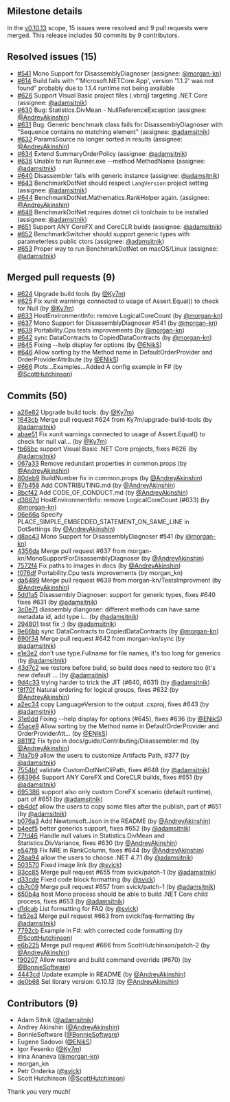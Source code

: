 ## Milestone details

In the [v0.10.13](https://github.com/dotnet/BenchmarkDotNet/issues?q=milestone:v0.10.13) scope, 
15 issues were resolved and 9 pull requests were merged.
This release includes 50 commits by 9 contributors.

## Resolved issues (15)

* [#541](https://github.com/dotnet/BenchmarkDotNet/issues/541) Mono Support for DisassemblyDiagnoser (assignee: [@morgan-kn](https://github.com/morgan-kn))
* [#614](https://github.com/dotnet/BenchmarkDotNet/issues/614) Build fails with "'Microsoft.NETCore.App', version '1.1.2' was not found" probably due to 1.1.4 runtime not being available
* [#626](https://github.com/dotnet/BenchmarkDotNet/issues/626) Support Visual Basic project files (.vbroj) targeting .NET Core (assignee: [@adamsitnik](https://github.com/adamsitnik))
* [#630](https://github.com/dotnet/BenchmarkDotNet/issues/630) Bug: Statistics.DivMean - NullReferenceException (assignee: [@AndreyAkinshin](https://github.com/AndreyAkinshin))
* [#631](https://github.com/dotnet/BenchmarkDotNet/issues/631) Bug: Generic benchmark class fails for DisassemblyDiagnoser with "Sequence contains no matching element" (assignee: [@adamsitnik](https://github.com/adamsitnik))
* [#632](https://github.com/dotnet/BenchmarkDotNet/issues/632) ParamsSource no longer sorted in results (assignee: [@AndreyAkinshin](https://github.com/AndreyAkinshin))
* [#634](https://github.com/dotnet/BenchmarkDotNet/issues/634) Extend SummaryOrderPolicy (assignee: [@adamsitnik](https://github.com/adamsitnik))
* [#636](https://github.com/dotnet/BenchmarkDotNet/issues/636) Unable to run Runner.exe --method MethodName (assignee: [@adamsitnik](https://github.com/adamsitnik))
* [#640](https://github.com/dotnet/BenchmarkDotNet/issues/640) Disassembler fails with generic instance (assignee: [@adamsitnik](https://github.com/adamsitnik))
* [#643](https://github.com/dotnet/BenchmarkDotNet/issues/643) BenchmarkDotNet should respect `LangVersion` project setting (assignee: [@adamsitnik](https://github.com/adamsitnik))
* [#644](https://github.com/dotnet/BenchmarkDotNet/issues/644) BenchmarkDotNet.Mathematics.RankHelper again. (assignee: [@AndreyAkinshin](https://github.com/AndreyAkinshin))
* [#648](https://github.com/dotnet/BenchmarkDotNet/issues/648) BenchmarkDotNet requires dotnet cli toolchain to be installed (assignee: [@adamsitnik](https://github.com/adamsitnik))
* [#651](https://github.com/dotnet/BenchmarkDotNet/issues/651) Support ANY CoreFX and CoreCLR builds (assignee: [@adamsitnik](https://github.com/adamsitnik))
* [#652](https://github.com/dotnet/BenchmarkDotNet/issues/652) BenchmarkSwitcher should support generic types with parameterless public ctors (assignee: [@adamsitnik](https://github.com/adamsitnik))
* [#653](https://github.com/dotnet/BenchmarkDotNet/issues/653) Proper way to run BenchmarkDotNet on macOS/Linux (assignee: [@adamsitnik](https://github.com/adamsitnik))

## Merged pull requests (9)

* [#624](https://github.com/dotnet/BenchmarkDotNet/pull/624) Upgrade build tools (by [@Ky7m](https://github.com/Ky7m))
* [#625](https://github.com/dotnet/BenchmarkDotNet/pull/625) Fix xunit warnings connected to usage of Assert.Equal() to check for Null (by [@Ky7m](https://github.com/Ky7m))
* [#633](https://github.com/dotnet/BenchmarkDotNet/pull/633) HostEnvironmentInfo: remove LogicalCoreCount (by [@morgan-kn](https://github.com/morgan-kn))
* [#637](https://github.com/dotnet/BenchmarkDotNet/pull/637) Mono Support for DisassemblyDiagnoser #541 (by [@morgan-kn](https://github.com/morgan-kn))
* [#639](https://github.com/dotnet/BenchmarkDotNet/pull/639) Portability.Cpu tests improvements (by [@morgan-kn](https://github.com/morgan-kn))
* [#642](https://github.com/dotnet/BenchmarkDotNet/pull/642) sync DataContracts to CopiedDataContracts (by [@morgan-kn](https://github.com/morgan-kn))
* [#645](https://github.com/dotnet/BenchmarkDotNet/pull/645) Fixing --help display for options (by [@ENikS](https://github.com/ENikS))
* [#646](https://github.com/dotnet/BenchmarkDotNet/pull/646) Allow sorting by the Method name in DefaultOrderProvider and OrderProviderAttribute (by [@ENikS](https://github.com/ENikS))
* [#666](https://github.com/dotnet/BenchmarkDotNet/pull/666) Plots...Examples...Added A config example in F# (by [@ScottHutchinson](https://github.com/ScottHutchinson))

## Commits (50)

* [a26e82](https://github.com/dotnet/BenchmarkDotNet/commit/a26e82671a8d5b2150a48f9b48327ccb0a0dda8f) Upgrade build tools: (by [@Ky7m](https://github.com/Ky7m))
* [1643cb](https://github.com/dotnet/BenchmarkDotNet/commit/1643cbc27d269089f1ef8b14296e0674d6e2e3c9) Merge pull request #624 from Ky7m/upgrade-build-tools (by [@adamsitnik](https://github.com/adamsitnik))
* [abae51](https://github.com/dotnet/BenchmarkDotNet/commit/abae518a04f113adbe51a4b01c402fca11c839c4) Fix xunit warnings connected to usage of Assert.Equal() to check for null val... (by [@Ky7m](https://github.com/Ky7m))
* [fb68bc](https://github.com/dotnet/BenchmarkDotNet/commit/fb68bc7aef9624d6131062fbb4793291d5e2236a) support Visual Basic .NET Core projects, fixes #626 (by [@adamsitnik](https://github.com/adamsitnik))
* [067a33](https://github.com/dotnet/BenchmarkDotNet/commit/067a33df2498343df56608cccd58e7caef78b74a) Remove redundant properties in common.props (by [@AndreyAkinshin](https://github.com/AndreyAkinshin))
* [80deb9](https://github.com/dotnet/BenchmarkDotNet/commit/80deb95e26f1ff1fc3149cf6165cb3a37326f01c) BuildNumber fix in common.props (by [@AndreyAkinshin](https://github.com/AndreyAkinshin))
* [87b458](https://github.com/dotnet/BenchmarkDotNet/commit/87b45810afc262333afaa5e456a2eaaa282a0e7b) Add CONTRIBUTING.md (by [@AndreyAkinshin](https://github.com/AndreyAkinshin))
* [8bcf42](https://github.com/dotnet/BenchmarkDotNet/commit/8bcf422f18c64b1f583fcc0cdf1dc80db78860b4) Add CODE_OF_CONDUCT.md (by [@AndreyAkinshin](https://github.com/AndreyAkinshin))
* [d3867d](https://github.com/dotnet/BenchmarkDotNet/commit/d3867daa99af931980b24370dd29cd865fca2505) HostEnvironmentInfo: remove LogicalCoreCount (#633) (by [@morgan-kn](https://github.com/morgan-kn))
* [06e66a](https://github.com/dotnet/BenchmarkDotNet/commit/06e66aba6eac5045f063028baff5ca150b4804e5) Specify PLACE_SIMPLE_EMBEDDED_STATEMENT_ON_SAME_LINE in DotSettings (by [@AndreyAkinshin](https://github.com/AndreyAkinshin))
* [d8ac43](https://github.com/dotnet/BenchmarkDotNet/commit/d8ac43e5da1420c6a941091c04abc39c4816aa04) Mono Support for DisassemblyDiagnoser #541 (by [@morgan-kn](https://github.com/morgan-kn))
* [4356da](https://github.com/dotnet/BenchmarkDotNet/commit/4356daafc64ea9bba84ee7b3cf6462875afc5c2b) Merge pull request #637 from morgan-kn/MonoSupportForDisassemblyDiagnoser (by [@AndreyAkinshin](https://github.com/AndreyAkinshin))
* [7572f4](https://github.com/dotnet/BenchmarkDotNet/commit/7572f4dd18e80e8f5c24884a771a9fdef022f171) Fix paths to images in docs (by [@AndreyAkinshin](https://github.com/AndreyAkinshin))
* [f076df](https://github.com/dotnet/BenchmarkDotNet/commit/f076df788e6f71dcc45cf83b04c6005a6e404fa8) Portability.Cpu tests improvements (by morgan_kn)
* [da6499](https://github.com/dotnet/BenchmarkDotNet/commit/da649942000a740e8e7156d1b31e1134ba03ea78) Merge pull request #639 from morgan-kn/TestsImprovment (by [@AndreyAkinshin](https://github.com/AndreyAkinshin))
* [5dd1a5](https://github.com/dotnet/BenchmarkDotNet/commit/5dd1a5309c0f0a8883203289f42690c562b705a4) Disassembly Diagnoser: support for generic types, fixes #640 fixes #631 (by [@adamsitnik](https://github.com/adamsitnik))
* [3c0e71](https://github.com/dotnet/BenchmarkDotNet/commit/3c0e719360336014d0a0ed40d93f69436917421b) diassembly diangoser: different methods can have same metadata id, add type i... (by [@adamsitnik](https://github.com/adamsitnik))
* [294801](https://github.com/dotnet/BenchmarkDotNet/commit/29480198d002ff62723802f62034e2d92326802a) test fix ;) (by [@adamsitnik](https://github.com/adamsitnik))
* [9e66bb](https://github.com/dotnet/BenchmarkDotNet/commit/9e66bbcdf44e1d1ac7aa0e18abbb7c7798f3bc68) sync DataContracts to CopiedDataContracts (by [@morgan-kn](https://github.com/morgan-kn))
* [690f34](https://github.com/dotnet/BenchmarkDotNet/commit/690f3436a190a49c2ff593758d44eea22a80e20f) Merge pull request #642 from morgan-kn/sync (by [@adamsitnik](https://github.com/adamsitnik))
* [e1e3e2](https://github.com/dotnet/BenchmarkDotNet/commit/e1e3e2ab7a07f2f10e43ecd20b6deb1b8efcc24c) don't use type.Fullname for file names, it's too long for generics (by [@adamsitnik](https://github.com/adamsitnik))
* [43d7c2](https://github.com/dotnet/BenchmarkDotNet/commit/43d7c26ea8926c12c0926ca8c3b89110715a5c2b) we restore before build, so build does need to restore too (it's new default ... (by [@adamsitnik](https://github.com/adamsitnik))
* [9d4c33](https://github.com/dotnet/BenchmarkDotNet/commit/9d4c339e882d21a8d2dcdc516f55543d2b5b6570) trying harder to trick the JIT (#640, #631) (by [@adamsitnik](https://github.com/adamsitnik))
* [f8f70f](https://github.com/dotnet/BenchmarkDotNet/commit/f8f70f7eb08c9c1babc5780d72eebc26ea223bf8) Natural ordering for logical groups, fixes #632 (by [@AndreyAkinshin](https://github.com/AndreyAkinshin))
* [a2ec34](https://github.com/dotnet/BenchmarkDotNet/commit/a2ec340927a54b379b231e5298ff75944fe150d9) copy LanguageVersion to the output .csproj, fixes #643 (by [@adamsitnik](https://github.com/adamsitnik))
* [31e6dd](https://github.com/dotnet/BenchmarkDotNet/commit/31e6dd65aa95e9f05c39425218e56808496be231) Fixing --help display for options (#645), fixes #636 (by [@ENikS](https://github.com/ENikS))
* [45ace9](https://github.com/dotnet/BenchmarkDotNet/commit/45ace978c9ce5a74afce4ae37e04e271b3110b04) Allow sorting by the Method name in DefaultOrderProvider and OrderProviderAtt... (by [@ENikS](https://github.com/ENikS))
* [8811f2](https://github.com/dotnet/BenchmarkDotNet/commit/8811f295e895ad88fd6b7ea0221c6a0b81902b9d) Fix typo in docs/guide/Contributing/Disassembler.md (by [@AndreyAkinshin](https://github.com/AndreyAkinshin))
* [7da7b9](https://github.com/dotnet/BenchmarkDotNet/commit/7da7b9e703c653f90db93b6bc53a7c354a31dc67) allow the users to customize Artifacts Path, #377 (by [@adamsitnik](https://github.com/adamsitnik))
* [7554bf](https://github.com/dotnet/BenchmarkDotNet/commit/7554bf70ce23080ced3162856639a93a0119f554) validate CustomDotNetCliPath, fixes #648 (by [@adamsitnik](https://github.com/adamsitnik))
* [683964](https://github.com/dotnet/BenchmarkDotNet/commit/683964f5a9c61b38996f81b92f3f555fe57b8adb) Support ANY CoreFX and CoreCLR builds, fixes #651 (by [@adamsitnik](https://github.com/adamsitnik))
* [695386](https://github.com/dotnet/BenchmarkDotNet/commit/695386b6d749f036d4519c78081ba0051c3d2063) support also only custom CoreFX scenario (default runtime), part of #651 (by [@adamsitnik](https://github.com/adamsitnik))
* [eb4dcf](https://github.com/dotnet/BenchmarkDotNet/commit/eb4dcf0345b72680c67ae16c65ed3be7e2e21686) allow the users to copy some files after the publish, part of #651 (by [@adamsitnik](https://github.com/adamsitnik))
* [b076a3](https://github.com/dotnet/BenchmarkDotNet/commit/b076a3d8f51505af3dac14484f0001bd858abd7d) Add Newtonsoft.Json in the README (by [@AndreyAkinshin](https://github.com/AndreyAkinshin))
* [b4eef5](https://github.com/dotnet/BenchmarkDotNet/commit/b4eef5abea970f3858b0048ec0c8be79517f9d6c) better generics support, fixes #652 (by [@adamsitnik](https://github.com/adamsitnik))
* [77fd46](https://github.com/dotnet/BenchmarkDotNet/commit/77fd461f5dc34f7a0a102f3adbe8bb02b8a02e57) Handle null values in Statistics.DivMean and Statistics.DivVariance, fixes #630 (by [@AndreyAkinshin](https://github.com/AndreyAkinshin))
* [e547f8](https://github.com/dotnet/BenchmarkDotNet/commit/e547f80056267fc064a5b9d0e6421cf44618402b) Fix NRE in RankColumn, fixes #644 (by [@AndreyAkinshin](https://github.com/AndreyAkinshin))
* [28aa94](https://github.com/dotnet/BenchmarkDotNet/commit/28aa946a9a277b6c2b1166af0397134b02bedf2d) allow the users to choose .NET 4.7.1 (by [@adamsitnik](https://github.com/adamsitnik))
* [503570](https://github.com/dotnet/BenchmarkDotNet/commit/503570e85753ec106f10b7ff6878a34636f20c74) Fixed image link (by [@svick](https://github.com/svick))
* [93cc85](https://github.com/dotnet/BenchmarkDotNet/commit/93cc85d268a9762c3f6218548a1893665c09197e) Merge pull request #655 from svick/patch-1 (by [@adamsitnik](https://github.com/adamsitnik))
* [d33cde](https://github.com/dotnet/BenchmarkDotNet/commit/d33cdee359368cea6abb23cd0b266fd738955dc4) Fixed code block formatting (by [@svick](https://github.com/svick))
* [cb7c09](https://github.com/dotnet/BenchmarkDotNet/commit/cb7c0952d2b825cca69fe7daae620f026b3e75b9) Merge pull request #657 from svick/patch-1 (by [@adamsitnik](https://github.com/adamsitnik))
* [650b4a](https://github.com/dotnet/BenchmarkDotNet/commit/650b4a8b1bc87194f30427b458e54cba2616197a) host Mono process should be able to build .NET Core child process, fixes #653 (by [@adamsitnik](https://github.com/adamsitnik))
* [d1dcab](https://github.com/dotnet/BenchmarkDotNet/commit/d1dcabde23fc3b04e1ee7f98b990d2a20a67f194) List formatting for FAQ (by [@svick](https://github.com/svick))
* [fe52e3](https://github.com/dotnet/BenchmarkDotNet/commit/fe52e37b0ee5dcc2d28ee6bb2b8a9b0896c16752) Merge pull request #663 from svick/faq-formatting (by [@adamsitnik](https://github.com/adamsitnik))
* [7792cb](https://github.com/dotnet/BenchmarkDotNet/commit/7792cb98c7d8b249233523887e6b323fb7f99a2b) Example in F#: with corrected code formatting (by [@ScottHutchinson](https://github.com/ScottHutchinson))
* [e6b225](https://github.com/dotnet/BenchmarkDotNet/commit/e6b225615b6d3469434125bfbc75273ab41387c0) Merge pull request #666 from ScottHutchinson/patch-2 (by [@AndreyAkinshin](https://github.com/AndreyAkinshin))
* [f90207](https://github.com/dotnet/BenchmarkDotNet/commit/f902072d81637061e956f5694aa2b6d61cd6860e) Allow restore and build command override (#670) (by [@BonnieSoftware](https://github.com/BonnieSoftware))
* [4443cd](https://github.com/dotnet/BenchmarkDotNet/commit/4443cdec188cceaacfa6b4a3bfd0a7adc40045f8) Update example in README (by [@AndreyAkinshin](https://github.com/AndreyAkinshin))
* [de0b68](https://github.com/dotnet/BenchmarkDotNet/commit/de0b682ef1804d58cb8a29d7611e29bd882c405d) Set library version: 0.10.13 (by [@AndreyAkinshin](https://github.com/AndreyAkinshin))

## Contributors (9)

* Adam Sitnik ([@adamsitnik](https://github.com/adamsitnik))
* Andrey Akinshin ([@AndreyAkinshin](https://github.com/AndreyAkinshin))
* BonnieSoftware ([@BonnieSoftware](https://github.com/BonnieSoftware))
* Eugene Sadovoi ([@ENikS](https://github.com/ENikS))
* Igor Fesenko ([@Ky7m](https://github.com/Ky7m))
* Irina Ananeva ([@morgan-kn](https://github.com/morgan-kn))
* morgan_kn
* Petr Onderka ([@svick](https://github.com/svick))
* Scott Hutchinson ([@ScottHutchinson](https://github.com/ScottHutchinson))

Thank you very much!

